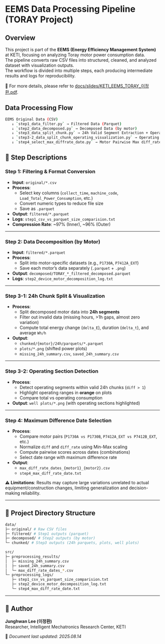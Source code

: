 # EEMS Data Processing Pipeline (TORAY Project)
## Overview
This project is part of the **EEMS (Energy Efficiency Management System)** at KETI, focusing on analyzing Toray motor power consumption data.  
The pipeline converts raw CSV files into structured, cleaned, and analyzed dataset with visualization outputs.  
The workflow is divided into multiple steps, each producing intermediate results and logs for reproducibility. 
  
📑 For more details, please refer to [docs/slides/KETI_EEMS_TORAY_이정환.pdf](docs/slides/KETI_EEMS_TORAY_이정환.pdf).  

## Data Processing Flow
```bash
EEMS Original Data (CSV)
   ↓ `step1_data_filter.py` → Filtered Data (Parquet)
   ↓ `step2_data_decomposed.py` → Decomposed Data (by motor)
   ↓ `step3_data_split_chunk.py` → 24h Valid Segment Extraction + Operating Section Visualization
   ↓ `step3-2_data_split_chunk_operating_visualization.py` → Operating Segment Detection + Calculated Value Plot
   ↓ `step4_select_max_diffrate_date.py` → Motor Pairwise Max diff_rate Date Comparison
```


## 📝 Step Descriptions

### **Step 1: Filtering & Format Conversion**
- **Input**: `original/*.csv`  
- **Process**:
  - Select key columns (`collect_time`, `machine_code`, `Load_Total_Power_Consumption`, etc.)
  - Convert numeric types to reduce file size
  - Save as `.parquet`
- **Output**: `filtered/*.parquet`  
- **Logs**: `step1_csv_vs_parquet_size_comparision.txt`  
- **Compression Rate**: ~97% (Inner), ~96% (Outer)  

---

### **Step 2: Data Decomposition (by Motor)**
- **Input**: `filtered/*.parquet`  
- **Process**:
  - Split into motor-specific datasets (e.g., `P1730A`, `P7412A_EXT`)
  - Save each motor’s data separately (`.parquet` + `.png`)  
- **Output**: `decomposed/TORAY_*_filtered_decomposed.parquet`  
- **Logs**: `step2_device_motor_decomposition_log.txt`  

---

### **Step 3-1: 24h Chunk Split & Visualization**
- **Process**:
  - Split decomposed motor data into **24h segments**
  - Filter out invalid data (missing hours, >1h gaps, almost zero variation)
  - Compute total energy change (`delta_E`), duration (`delta_t`), and average `Wh/h`
- **Output**:
  - `chunked/{motor}/24h/parquets/*.parquet`
  - `plots/*.png` (shifted power plots)
  - `missing_24h_summary.csv`, `saved_24h_summary.csv`

---

### **Step 3-2: Operating Section Detection**
- **Process**:
  - Detect operating segments within valid 24h chunks (`diff > 1`)
  - Highlight operating ranges in **orange** on plots
  - Compare total vs operating consumption
- **Output**: `well plots/*.png` (with operating sections highlighted)

---

### **Step 4: Maximum Difference Date Selection**
- **Process**:
  - Compare motor pairs (`P1730A vs P1730B`, `P7412A_EXT vs P7412B_EXT`, etc.)
  - Normalize `diff` and `diff_rate` using Min-Max scaling
  - Compute pairwise scores across dates (combinations)
  - Select date range with maximum difference rate
- **Output**:
  - `max_diff_rate_dates_{motor1}_{motor2}.csv`
  - `step4_max_diff_rate_date.txt`
    
⚠️ **Limitations**: Results may capture large variations unrelated to actual equipment/construction changes, limiting generalization and decision-making reliability.

---

## 📂 Project Directory Structure
```bash
data/  
├─ original/ # Raw CSV files  
├─ filtered/ # Step1 outputs (parquet)  
├─ decomposed/ # Step2 outputs (by motor)  
└─ chunked/ # Step3 outputs (24h parquets, plots, well plots)  
  
src/  
├─ preprocessing_results/  
│  ├─ missing_24h_summary.csv  
│  ├─ saved_24h_summary.csv  
│  └─ max_diff_rate_dates_*.csv  
└─ preprocessing_logs/  
   ├─ step1_csv_vs_parquet_size_comparision.txt  
   ├─ step2_device_motor_decomposition_log.txt  
   └─ step4_max_diff_rate_date.txt  
```

---

## 👤 Author
**Junghwan Lee (이정환)**  
Researcher, Intelligent Mechatronics Research Center, KETI  

📅 *Document last updated: 2025.08.14*


